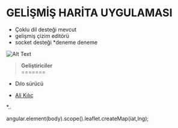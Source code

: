 
# GELİŞMİŞ HARİTA UYGULAMASI

* Çoklu dil desteği mevcut
* gelişmiş çizim editörü
* socket desteği
*deneme deneme




![Alt Text](http://erinlyyc.com/wp-content/uploads/2017/05/google-maps.jpg "map systems")

>**Geliştiriciler** </br>
=======


* Dılo sürücü </br>

* [Ali Kılıç](https://github.com/gislayer)

*..


angular.element(body).scope().leaflet.createMap(iat,lng);



